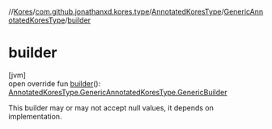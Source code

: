 //[Kores](../../../../index.md)/[com.github.jonathanxd.kores.type](../../index.md)/[AnnotatedKoresType](../index.md)/[GenericAnnotatedKoresType](index.md)/[builder](builder.md)

# builder

[jvm]\
open override fun [builder](builder.md)(): [AnnotatedKoresType.GenericAnnotatedKoresType.GenericBuilder](-generic-builder/index.md)

This builder may or may not accept null values, it depends on implementation.
